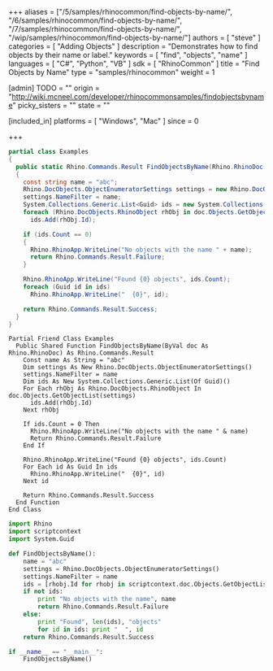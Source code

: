 +++
aliases = ["/5/samples/rhinocommon/find-objects-by-name/", "/6/samples/rhinocommon/find-objects-by-name/", "/7/samples/rhinocommon/find-objects-by-name/", "/wip/samples/rhinocommon/find-objects-by-name/"]
authors = [ "steve" ]
categories = [ "Adding Objects" ]
description = "Demonstrates how to find objects by their name or label."
keywords = [ "find", "objects", "name" ]
languages = [ "C#", "Python", "VB" ]
sdk = [ "RhinoCommon" ]
title = "Find Objects by Name"
type = "samples/rhinocommon"
weight = 1

[admin]
TODO = ""
origin = "http://wiki.mcneel.com/developer/rhinocommonsamples/findobjectsbyname"
picky_sisters = ""
state = ""

[included_in]
platforms = [ "Windows", "Mac" ]
since = 0

+++

<div class="codetab-content" id="cs">

```cs
partial class Examples
{
  public static Rhino.Commands.Result FindObjectsByName(Rhino.RhinoDoc doc)
  {
    const string name = "abc";
    Rhino.DocObjects.ObjectEnumeratorSettings settings = new Rhino.DocObjects.ObjectEnumeratorSettings();
    settings.NameFilter = name;
    System.Collections.Generic.List<Guid> ids = new System.Collections.Generic.List<Guid>();
    foreach (Rhino.DocObjects.RhinoObject rhObj in doc.Objects.GetObjectList(settings))
      ids.Add(rhObj.Id);

    if (ids.Count == 0)
    {
      Rhino.RhinoApp.WriteLine("No objects with the name " + name);
      return Rhino.Commands.Result.Failure;
    }

    Rhino.RhinoApp.WriteLine("Found {0} objects", ids.Count);
    foreach (Guid id in ids)
      Rhino.RhinoApp.WriteLine("  {0}", id);

    return Rhino.Commands.Result.Success;
  }
}
```

</div>


<div class="codetab-content" id="vb">

```vbnet
Partial Friend Class Examples
  Public Shared Function FindObjectsByName(ByVal doc As Rhino.RhinoDoc) As Rhino.Commands.Result
	Const name As String = "abc"
	Dim settings As New Rhino.DocObjects.ObjectEnumeratorSettings()
	settings.NameFilter = name
	Dim ids As New System.Collections.Generic.List(Of Guid)()
	For Each rhObj As Rhino.DocObjects.RhinoObject In doc.Objects.GetObjectList(settings)
	  ids.Add(rhObj.Id)
	Next rhObj

	If ids.Count = 0 Then
	  Rhino.RhinoApp.WriteLine("No objects with the name " & name)
	  Return Rhino.Commands.Result.Failure
	End If

	Rhino.RhinoApp.WriteLine("Found {0} objects", ids.Count)
	For Each id As Guid In ids
	  Rhino.RhinoApp.WriteLine("  {0}", id)
	Next id

	Return Rhino.Commands.Result.Success
  End Function
End Class
```

</div>


<div class="codetab-content" id="py">

```python
import Rhino
import scriptcontext
import System.Guid

def FindObjectsByName():
    name = "abc"
    settings = Rhino.DocObjects.ObjectEnumeratorSettings()
    settings.NameFilter = name
    ids = [rhobj.Id for rhobj in scriptcontext.doc.Objects.GetObjectList(settings)]
    if not ids:
        print "No objects with the name", name
        return Rhino.Commands.Result.Failure
    else:
        print "Found", len(ids), "objects"
        for id in ids: print "  ", id
    return Rhino.Commands.Result.Success

if __name__ == "__main__":
    FindObjectsByName()
```

</div>
